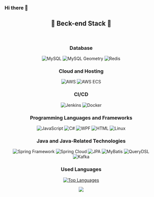 ### Hi there 👋


<h2 align='center'>🌱 Beck-end Stack 🌱</h2>
<br/>
<h3 align='center'>Database</h3>
    <p align='center'>
        <img src="https://img.shields.io/badge/MySQL-4479A1?style=flat-square&logo=MySQL&logoColor=white" alt="MySQL">
        <img src="https://img.shields.io/badge/MySQL%20Geometry-4479A1?style=flat-square&logo=MySQL&logoColor=white" alt="MySQL Geometry">
        <img src="https://img.shields.io/badge/Redis-DC382D?style=flat-square&logo=Redis&logoColor=white" alt="Redis">
    </p>

<h3 align='center'>Cloud and Hosting</h3>
    <p align='center'>
        <img src="https://img.shields.io/badge/AWS-FF9900?style=flat-square&logo=Amazon%20AWS&logoColor=white" alt="AWS">
        <img src="https://img.shields.io/badge/AWS%20ECS-232F3E?style=flat-square&logo=Amazon%20AWS&logoColor=white" alt="AWS ECS">
    </p>

<h3 align='center'>CI/CD</h3>
    <p align='center'>
        <img src="https://img.shields.io/badge/Jenkins-D24939?style=flat-square&logo=Jenkins&logoColor=white" alt="Jenkins">
        <img src="https://img.shields.io/badge/Docker-2496ED?style=flat-square&logo=Docker&logoColor=white" alt="Docker">
    </p>

<h3 align='center'>Programming Languages and Frameworks</h3>
    <p align='center'>
        <img src="https://img.shields.io/badge/JavaScript-F7DF1E?style=flat-square&logo=JavaScript&logoColor=white" alt="JavaScript">
        <img src="https://img.shields.io/badge/C%23-239120?style=flat-square&logo=C%20Sharp&logoColor=white" alt="C#">
        <img src="https://img.shields.io/badge/WPF-5D2B7D?style=flat-square&logo=Windows&logoColor=white" alt="WPF">
        <img src="https://img.shields.io/badge/HTML-E34F26?style=flat-square&logo=HTML5&logoColor=white" alt="HTML">
        <img src="https://img.shields.io/badge/Linux-FCC624?style=flat-square&logo=Linux&logoColor=white" alt="Linux">
    </p>

<h3 align='center'>Java and Java-Related Technologies</h3>
    <p align='center'>
        <img src="https://img.shields.io/badge/Spring%20Framework-6DB33F?style=flat-square&logo=Spring&logoColor=white" alt="Spring Framework">
        <img src="https://img.shields.io/badge/Spring%20Cloud-6DB33F?style=flat-square&logo=Spring&logoColor=white" alt="Spring Cloud">
        <img src="https://img.shields.io/badge/JPA-59666C?style=flat-square&logo=Java&logoColor=white" alt="JPA">
        <img src="https://img.shields.io/badge/MyBatis-59666C?style=flat-square&logo=Java&logoColor=white" alt="MyBatis">
         <img src="https://img.shields.io/badge/QueryDSL-135C33?style=flat-square&logo=Java&logoColor=white" alt="QueryDSL">
         <img src="https://img.shields.io/badge/Apache%20Kafka-231F20?style=flat-square&logo=Apache%20Kafka&logoColor=white" alt="Kafka">
    </p>
    
<h3 align='center'>Used Languages</h3>
<div align="center">
  <a href="https://github.com/tmdghks7836">
    <img src="https://github-readme-stats.vercel.app/api/top-langs/?username=tmdghks7836&layout=compact&hide=C%2B%2B&langs_count=6" alt="Top Languages" />
  </a>
</div>
<p align="center">
  <a href="https://hits.seeyoufarm.com"><img src="https://hits.seeyoufarm.com/api/count/incr/badge.svg?url=https%3A%2F%2Fgithub.com%2Ftmdghks7836&count_bg=%2341B883&title_bg=%23CDC2C2&icon=github.svg&icon_color=%23E7E7E7&title=hits&edge_flat=false"/></a>
</p>
